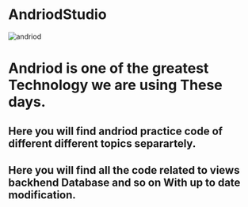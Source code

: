 # AndriodStudio
![andriod](https://user-images.githubusercontent.com/90319015/151661531-bc3da3eb-ab6d-4f2d-87c1-bfddc0193884.png)
# Andriod is one of the greatest Technology we are using These days. 
## Here you will find andriod practice code of different different topics separartely.
## Here you will find all the code related to views backhend Database and so on With up to date modification.


